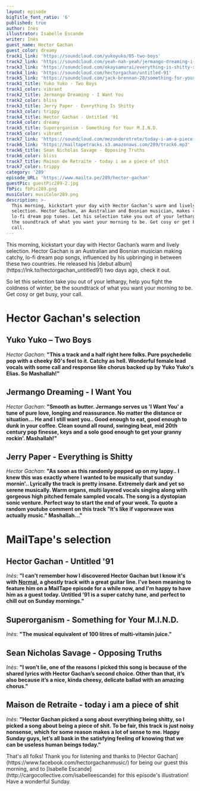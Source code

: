 ```yaml
---
layout: episode
bigTitle_font_ratio: '6'
published: true
author: Inès
illustrator: Isabelle Escande
writer: Inès
guest_name: Hector Gachan
guest_color: dreamy
track1_link: 'https://soundcloud.com/yukoyuko/05-two-boys'
track2_link: 'https://soundcloud.com/yeah-nah-yeah/jermango-dreaming-i-want-you'
track3_link: 'https://soundcloud.com/okaysamurai/everything-is-shitty-x-jerry-paper'
track4_link: 'https://soundcloud.com/hectorgachan/untitled-91'
track5_link: 'https://soundcloud.com/jack-brennan-28/something-for-your-mind'
track1_title: Yuko Yuko - Two Boys
track1_color: vibrant
track2_title: Jermango Dreaming - I Want You
track2_color: bliss
track3_title: Jerry Paper - Everything Is Shitty
track3_color: trippy
track4_title: Hector Gachan - Untitled '91
track4_color: dreamy
track5_title: Superorganism - Something for Your M.I.N.D.
track5_color: vibrant
track7_link: 'https://soundcloud.com/mezonderetrete/today-i-am-a-piece-of-shit'
track6_link: 'https://mailtapetracks.s3.amazonaws.com/289/track6.mp3'
track6_title: Sean Nicholas Savage - Opposing Truths
track6_color: bliss
track7_title: Maison de Retraite - today i am a piece of shit
track7_color: trippy
category: '289'
episode_URL: 'https://www.mailta.pe/289/hector-gachan'
guestPic: guestPic289-2.jpg
fbPic: fbPic289.png
musiColor: musiColor289.png
description: >-
  This morning, kickstart your day with Hector Gachan’s warm and lively
  selection. Hector Gachan, an Australian and Bosnian musician, makes catchy,
  lo-fi dream pop tunes. Let his selection take you out of your lethargy and be
  the soundtrack of what you want your morning to be. Get cosy or get busy, your
  call.
---
```

<p id="introduction">This morning, kickstart your day with Hector Gachan’s warm and lively selection. Hector Gachan is an Australian and Bosnian musician making catchy, lo-fi dream pop songs, influenced by his upbringing in between these two countries. He released his [debut album](https://lnk.to/hectorgachan_untitled91) two days ago, check it out.</p>
<p>So let this selection take you out of your lethargy, help you fight the coldness of winter, be the soundtrack of what you want your morning to be. Get cosy or get busy, your call.</p> 



# Hector Gachan's selection

## Yuko Yuko – Two Boys
_Hector Gachan_: **"**This a track and a half right here folks. Pure psychedelic pop with a cheeky 80's feel to it. Catchy as hell. Wonderful female lead vocals with some call and response like chorus backed up by Yuko Yuko's Elias. So Mashallah!**"**

## Jermango Dreaming - I Want You
_Hector Gachan_: **"**Smooth as butter. Jermango serves us 'I Want You' a tune of pure love, longing and reassurance. No matter the distance or situation... He and I still want you.. Good enough to eat, good enough to dunk in your coffee. Clean sound all round, swinging beat, mid 20th century pop finesse, keys and a solo good enough to get your granny rockin'. Mashallah!**"**

## Jerry Paper - Everything is Shitty
_Hector Gachan_: **"**As soon as this randomly popped up on my lappy.. I knew this was exactly where I wanted to be musically that sunday mornin'.. Lyrically the track is pretty insane. Extremely dark and yet so serene musically. Warm organs, multi layered vocals singing along with gorgeous high pitched female sampled vocals. The song is a dystopian sonic venture. Perfect way to start the end of your week. To quote a random youtube comment on this track "It's like if vaporwave was actually music." Mashallah...**"**


# MailTape's selection

## Hector Gachan - Untitled '91
_Inès_: **"**I can't remember how I discovered Hector Gachan but I know it's with [Normal](https://soundcloud.com/hectorgachan/hector-gachan-normal), a ghostly track with a great guitar line. I've been meaning to feature him on a MailTape episode for a while now, and I'm happy to have him as a guest today. Untitled ’91 is a super catchy tune, and perfect to chill out on Sunday mornings.**"**

## Superorganism - Something for Your M.I.N.D.
_Inès_: **"**The musical equivalent of 100 litres of multi-vitamin juice.**"**

## Sean Nicholas Savage - Opposing Truths
_Inès_: **"**I won’t lie, one of the reasons I picked this song is because of the shared lyrics with Hector Gachan’s second choice. Other than that, it’s also because it’s a nice, kinda cheesy, delicate ballad with an amazing chorus.**"**

## Maison de Retraite - today i am a piece of shit 
_Inès_: **"**Hector Gachan picked a song about everything being shitty, so I picked a song about being a piece of shit. To be fair, this track is just noisy nonsense, which for some reason makes a lot of sense to me. Happy Sunday guys, let’s all bask in the satisfying feeling of knowing that we can be useless human beings today.**"**

<p id="outroduction">That's all folks! Thank you for listening and thanks to [Hector Gachan](https://www.facebook.com/hectorgachanmusic/) for being our guest this morning, and to [Isabelle Escande](http://cargocollective.com/isabelleescande) for this episode's illustration! Have a wonderful Sunday.</p>
